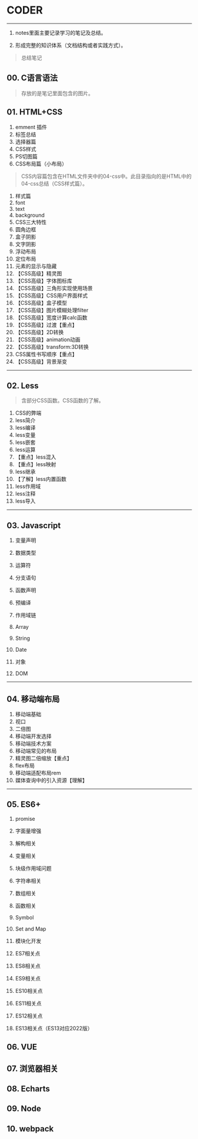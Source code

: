 # CODER

---

1. notes里面主要记录学习的笔记及总结。

2. 形成完整的知识体系（文档结构或者实践方式）。

> 总结笔记

## 00. C语言语法

> 存放的是笔记里面包含的图片。

## 01. HTML+CSS

1. emment 插件
2. 标签总结
3. 选择器篇
4. CSS样式
5. PS切图篇
6. CSS布局篇（小布局）



> CSS内容篇包含在HTML文件夹中的04-css中。此目录指向的是HTML中的04-css总结（CSS样式篇）。

1. 样式篇
2. font
3. text
4. background
5. CSS三大特性
6. 圆角边框
7. 盒子阴影
8. 文字阴影
9. 浮动布局
10. 定位布局
11. 元素的显示与隐藏
12. 【CSS高级】精灵图
13. 【CSS高级】字体图标库
14. 【CSS高级】三角形实现使用场景
15. 【CSS高级】CSS用户界面样式
16. 【CSS高级】盒子模型
17. 【CSS高级】图片模糊处理filter
18. 【CSS高级】宽度计算calc函数
19. 【CSS高级】过渡【重点】
20. 【CSS高级】2D转换
21. 【CSS高级】animation动画
22. 【CSS高级】transform:3D转换
23. CSS属性书写顺序【重点】
24. 【CSS高级】背景渐变

---
## 02. Less

> 含部分CSS函数。CSS函数的了解。

1. CSS的弊端
2. less简介
3. less编译
4. less变量
5. less嵌套
6. less运算
7. 【重点】less混入
8. 【重点】less映射
9. less继承
10. 【了解】less内置函数
11. less作用域
12. less注释
13. less导入

---

## 03. Javascript

1. 变量声明

2. 数据类型

3. 运算符
4. 分支语句
5. 函数声明
6. 预编译
7. 作用域链
8. Array
9. String
10. Date
11. 对象
12. DOM

---

## 04. 移动端布局

1. 移动端基础
1. 视口
1. 二倍图
1. 移动端开发选择
1. 移动端技术方案
1. 移动端常见的布局
1. 精灵图二倍缩放【重点】
1. flex布局
1. 移动端适配布局rem
1. 媒体查询中的引入资源【理解】

---

## 05. ES6+

1. promise

2. 字面量增强

3. 解构相关

4. 变量相关

5. 块级作用域问题

6. 字符串相关

7. 数组相关

8. 函数相关

9. Symbol

10. Set and Map

11. 模块化开发

12. ES7相关点

13. ES8相关点

14. ES9相关点

15. ES10相关点

16. ES11相关点

17. ES12相关点

18. ES13相关点（ES13对应2022版）


## 06. VUE

## 07. 浏览器相关

## 08. Echarts

## 09. Node

## 10. webpack









